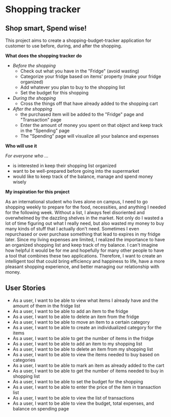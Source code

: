 # Shopping tracker

## Shop smart, Spend wise!


This project aims to create a shopping-budget-tracker application for customer to use 
before, during, and after the shopping.

**What does the shopping tracker do**
- *Before the shopping*
  - Check out what you have in the "Fridge" (avoid wasting)
  - Categorize your fridge based on items' property (make your fridge organized)
  - Add whatever you plan to buy to the shopping list
  - Set the budget for this shopping 
- *During the shopping*
  - Cross the things off that have already added to the shopping cart
- *After the shopping*
  - the purchased item will be added to the "Fridge" page and "Transaction" page 
  - Enter the amount of money you spent on that object and keep track in the "Spending" page
  - The "Spending" page will visualize all your balance and expenses

**Who will use it**

*For everyone who ...*
- is interested in keep their shopping list organized
- want to be well-prepared before going into the supermarket
- would like to keep track of the balance, manage and spend money wisely

**My inspiration for this project**

As an international student who lives alone on campus, I need to go shopping weekly to prepare for the food, necessities,
and anything I needed for the following week. Without a list, I always feel disoriented and overwhelmed by the dazzling 
shelves in the market. Not only do I wasted a lot of time figuring out what I really need, but also wasted my money to 
buy many kinds of stuff that I actually don't need. Sometimes I even repurchased or over purchase something that lead to 
expires in my fridge later. Since my living expenses are limited, I realized the importance to have an organized shopping 
list and keep track of my balance. I can't imagine how helpful it would be for me and hopefully for many other people to 
have a tool that combines these two applications. Therefore, I want to create an intelligent tool that could bring efficiency 
and happiness to life, have a more pleasant shopping experience, and better managing our relationship with money.


## User Stories
- As a user, I want to be able to view what items I already have and the amount of them in the fridge list
- As a user, I want to be able to add an item to the fridge
- As a user, I want to be able to delete an item from the fridge
- As a user, I want to be able to move an item to a certain category
- As a user, I want to be able to create an individualized category for the items
- As a user, I want to be able to get the number of items in the fridge
- As a user, I want to be able to add an item to my shopping list
- As a user, I want to be able to delete an item from my shopping list
- As a user, I want to be able to view the items needed to buy based on categories 
- As a user, I want to be able to mark an item as already added to the cart
- As a user, I want to be able to get the number of items needed to buy in shopping list
- As a user, I want to be able to set the budget for the shopping  
- As a user, I want to be able to enter the price of the item in transaction list
- As a user, I want to be able to view the list of transactions
- As a user, I want to be able to view the budget, total expenses, and balance on spending page 
